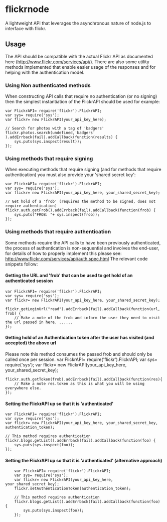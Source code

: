 # flickrnode

A lightweight API that leverages the asynchronous nature of node.js to interface with flickr.

## Usage
The API should be compatible with the actual Flickr API as documented here (http://www.flickr.com/services/api/). 
There are also some utility methods implemented that enable easier usage of the responses and for helping with the authentication model.

### Using Non authenticated methods
When constructing API calls that require no authentication (or no signing) then the simplest instantiation of 
the FlickrAPI should be used for example:

    var FlickrAPI= require('flickr').FlickrAPI;
    var sys= require('sys');
    var flickr= new FlickrAPI(your_api_key_here);
   
    // Search for photos with a tag of 'badgers'
    flickr.photos.search(undefined,'badgers' ).addErrback(fail).addCallback(function(results) {
        sys.puts(sys.inspect(result));
    });

### Using methods that require signing
When executing methods that require signing (and for methods that require authentication) you must also provide your 'shared secret key':

    var FlickrAPI= require('flickr').FlickrAPI;
    var sys= require('sys');
    var flickr= new FlickrAPI(your_api_key_here, your_shared_secret_key);

    // Get hold of a 'frob' (requires the method to be signed, does not require authentication)
    flickr.auth.getFrob().addErrback(fail).addCallback(function(frob) {
        sys.puts("FROB: "+ sys.inspect(frob)); 
    });

### Using methods that require authentication
Some methods require the API calls to have been previously authenticated, the process of authentication is non-sequential and involves the end-user,
for details of how to properly implement this please see: http://www.flickr.com/services/api/auth.spec.html The relevant code snippets follow:

#### Getting the URL and 'frob' that can be used to get hold of an authenticated session
    var FlickrAPI= require('flickr').FlickrAPI;
    var sys= require('sys');
    var flickr= new FlickrAPI(your_api_key_here, your_shared_secret_key);
    
    flickr.getLoginUrl("read").addErrback(fail).addCallback(function(url, frob) {
        // Make a note of the frob and inform the user they need to visit the url passed in here. ......
    });
    
#### Getting hold of an Authentication token after the user has visited (and accepted) the above url
Please note this method consumes the passed frob and should only be called once per session.
    var FlickrAPI= require('flickr').FlickrAPI;
    var sys= require('sys');
    var flickr= new FlickrAPI(your_api_key_here, your_shared_secret_key);
    
    flickr.auth.getToken(frob).addErrback(fail).addCallback(function(res){
        // Make a note res.token as this is what you will be using everywhere else.
    });
    
#### Setting the FlickrAPI up so that it is 'authenticated' 
    var FlickrAPI= require('flickr').FlickrAPI;
    var sys= require('sys');
    var flickr= new FlickrAPI(your_api_key_here, your_shared_secret_key, authentication_token);

    // This method requires authentication
    flickr.blogs.getList().addErrback(fail).addCallback(function(foo) {
        sys.puts(sys.inspect(foo));
    });

#### Setting the FlickrAPI up so that it is 'authenticated' (alternative approach)
        var FlickrAPI= require('flickr').FlickrAPI;
        var sys= require('sys');
        var flickr= new FlickrAPI(your_api_key_here, your_shared_secret_key);
        flickr.setAuthenticationToken(authentication_token);

        // This method requires authentication
        flickr.blogs.getList().addErrback(fail).addCallback(function(foo) {
            sys.puts(sys.inspect(foo));
        });